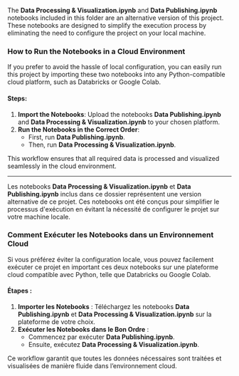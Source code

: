 The **Data Processing & Visualization.ipynb** and **Data Publishing.ipynb** notebooks included in this folder are an alternative version of this project. These notebooks are designed to simplify the execution process by eliminating the need to configure the project on your local machine.  

### How to Run the Notebooks in a Cloud Environment  

If you prefer to avoid the hassle of local configuration, you can easily run this project by importing these two notebooks into any Python-compatible cloud platform, such as Databricks or Google Colab.  

#### Steps:  
1. **Import the Notebooks**: Upload the notebooks **Data Publishing.ipynb** and **Data Processing & Visualization.ipynb** to your chosen platform.  
2. **Run the Notebooks in the Correct Order**:  
   - First, run **Data Publishing.ipynb**.  
   - Then, run **Data Processing & Visualization.ipynb**.  

This workflow ensures that all required data is processed and visualized seamlessly in the cloud environment.  

---

Les notebooks **Data Processing & Visualization.ipynb** et **Data Publishing.ipynb** inclus dans ce dossier représentent une version alternative de ce projet. Ces notebooks ont été conçus pour simplifier le processus d'exécution en évitant la nécessité de configurer le projet sur votre machine locale.  

### Comment Exécuter les Notebooks dans un Environnement Cloud  

Si vous préférez éviter la configuration locale, vous pouvez facilement exécuter ce projet en important ces deux notebooks sur une plateforme cloud compatible avec Python, telle que Databricks ou Google Colab.  

#### Étapes :  
1. **Importer les Notebooks** : Téléchargez les notebooks **Data Publishing.ipynb** et **Data Processing & Visualization.ipynb** sur la plateforme de votre choix.  
2. **Exécuter les Notebooks dans le Bon Ordre** :  
   - Commencez par exécuter **Data Publishing.ipynb**.  
   - Ensuite, exécutez **Data Processing & Visualization.ipynb**.  

Ce workflow garantit que toutes les données nécessaires sont traitées et visualisées de manière fluide dans l’environnement cloud.  
